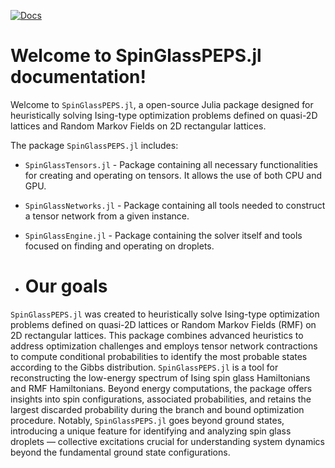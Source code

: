[![Docs](https://img.shields.io/badge/docs-dev-blue.svg)](https://euro-hpc-pl.github.io/SpinGlassPEPS.jl/dev/)

# Welcome to SpinGlassPEPS.jl documentation!

Welcome to `SpinGlassPEPS.jl`, a open-source Julia package designed for heuristically solving Ising-type optimization problems defined on quasi-2D lattices and Random Markov Fields on 2D rectangular lattices.

The package `SpinGlassPEPS.jl` includes:
* `SpinGlassTensors.jl` - Package containing all necessary functionalities for creating and operating on tensors. It allows the use of both CPU and GPU.
* `SpinGlassNetworks.jl` - Package containing all tools needed to construct a tensor network from a given instance.
* `SpinGlassEngine.jl` - Package containing the solver itself and tools focused on finding and operating on droplets.

* # Our goals

`SpinGlassPEPS.jl` was created to heuristically solve Ising-type optimization problems defined on quasi-2D lattices or Random Markov Fields (RMF) on 2D rectangular lattices. This package combines advanced heuristics to address optimization challenges and employs tensor network contractions to compute conditional probabilities to identify the most probable states according to the Gibbs distribution. `SpinGlassPEPS.jl` is a tool for reconstructing the low-energy spectrum of Ising spin glass Hamiltonians and RMF Hamiltonians. Beyond energy computations, the package offers insights into spin configurations, associated probabilities, and retains the largest discarded probability during the branch and bound optimization procedure. Notably, `SpinGlassPEPS.jl` goes beyond ground states, introducing a unique feature for identifying and analyzing spin glass droplets — collective excitations crucial for understanding system dynamics beyond the fundamental ground state configurations.
